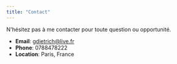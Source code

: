 ```yaml
---
title: "Contact"
---
```


N'hésitez pas à me contacter pour toute question ou opportunité.

- **Email**: gdietrich@live.fr
- **Phone**: 0788478222
- **Location**: Paris, France
